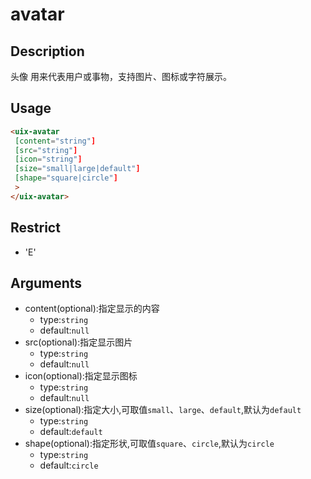 # avatar
## Description
头像
用来代表用户或事物，支持图片、图标或字符展示。

## Usage

``` html
<uix-avatar
 [content="string"]
 [src="string"]
 [icon="string"]
 [size="small|large|default"]
 [shape="square|circle"]
 >
</uix-avatar>
```
## Restrict
- 'E'

## Arguments
- content(optional):指定显示的内容
    - type:`string`
    - default:`null`
- src(optional):指定显示图片
    - type:`string`
    - default:`null`
- icon(optional):指定显示图标
    - type:`string`
    - default:`null`   
- size(optional):指定大小,可取值`small`、`large`、`default`,默认为`default`
    - type:`string`
    - default:`default`
- shape(optional):指定形状,可取值`square`、`circle`,默认为`circle`
    - type:`string`
    - default:`circle`

